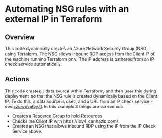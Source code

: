 # Automating NSG rules with an external IP in Terraform

## Overview
This code dynamically creates an Azure Network Security Group (NSG) using Terraform. The NSG allows inbound RDP access from the Client IP of the machine running Terraform only. The IP address is gathered from an IP check service automatically. 

## Actions
This code creates a data source within Terraform, and then uses this during deployment, so that the NSG rule is created dynamically based on the Client IP. To do this, a data source is used, and a URL from an IP check service - see [azuredeploy.tf](azuredeploy.tf). In this example 3 things are carried out:

 - Creates a Resource Group to hold Resources
 - Checks the Client IP with https://ipv4.icanhazip.com/
 - Creates an NSG that allows inbound RDP using the IP from the IP Check Service above. 
